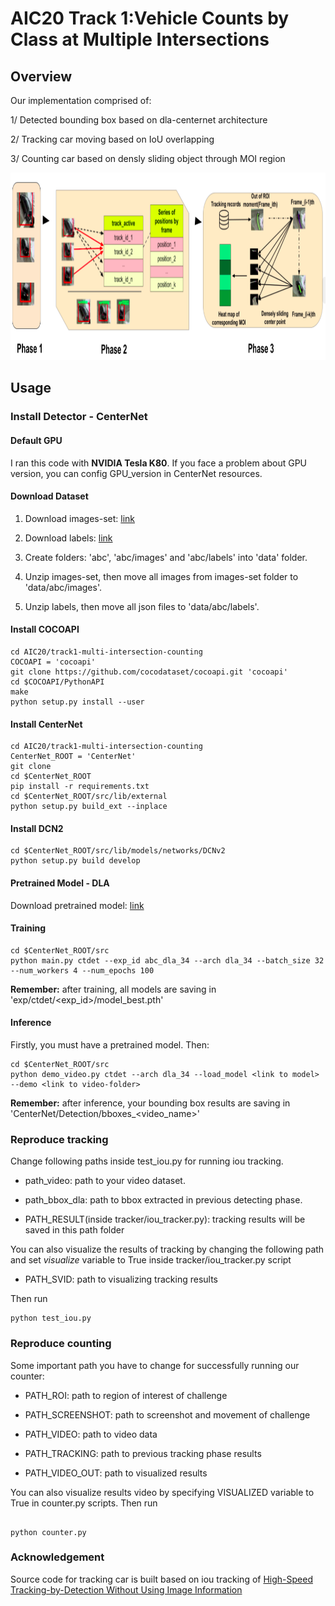 # AIC20 Track 1:Vehicle Counts by Class at Multiple Intersections
## Overview 

Our implementation comprised of: 

1/ Detected bounding box based on dla-centernet architecture

2/ Tracking car moving based on IoU overlapping

3/ Counting car based on densly sliding object through MOI region

<img src="pipeline_git.png" width=800 height=300 />

## Usage 

### Install Detector - CenterNet

#### Default GPU
I ran this code with **NVIDIA Tesla K80**. If you face a problem about GPU version, you can config GPU_version in CenterNet resources.

#### Download Dataset
1. Download images-set: [link](https://drive.google.com/open?id=1xFcfOEfAXjjzdrZbH3glOxv0rHIne8H7)

2. Download labels: [link](https://drive.google.com/file/d/1SWsjrSNaRp3CVe9h3Fu41ezkvXcGPy0_)

3. Create folders: 'abc', 'abc/images' and 'abc/labels' into 'data' folder.

4. Unzip images-set, then move all images from images-set folder to 'data/abc/images'.

5. Unzip labels, then move all json files to 'data/abc/labels'.

#### Install COCOAPI
```
cd AIC20/track1-multi-intersection-counting
COCOAPI = 'cocoapi'
git clone https://github.com/cocodataset/cocoapi.git 'cocoapi'
cd $COCOAPI/PythonAPI
make
python setup.py install --user
```

#### Install CenterNet
```
cd AIC20/track1-multi-intersection-counting
CenterNet_ROOT = 'CenterNet'
git clone 
cd $CenterNet_ROOT
pip install -r requirements.txt
cd $CenterNet_ROOT/src/lib/external
python setup.py build_ext --inplace
```

#### Install DCN2
```
cd $CenterNet_ROOT/src/lib/models/networks/DCNv2
python setup.py build develop
```

#### Pretrained Model - DLA
Download pretrained model: [ link ](
https://www.dropbox.com/s/q9jimptc5e8e2we/model_best_dla_1x.pth?dl=0)

#### Training
```
cd $CenterNet_ROOT/src
python main.py ctdet --exp_id abc_dla_34 --arch dla_34 --batch_size 32 --num_workers 4 --num_epochs 100
```
**Remember:** after training, all models are saving in 'exp/ctdet/<exp_id>/model_best.pth'

#### Inference
Firstly, you must have a pretrained model. Then:
```
cd $CenterNet_ROOT/src
python demo_video.py ctdet --arch dla_34 --load_model <link to model> --demo <link to video-folder>
```
**Remember:** after inference, your bounding box results are saving in 'CenterNet/Detection/bboxes_<video_name>'


### Reproduce tracking
Change following paths inside test_iou.py for running iou tracking. 

+ path_video: path to your video dataset.

+ path_bbox_dla: path to bbox extracted in previous detecting phase.

+ PATH_RESULT(inside tracker/iou_tracker.py): tracking results will be saved in this path folder 

You can also visualize the results of tracking by changing the following path and set $visualize$ variable to True inside tracker/iou_tracker.py script

+ PATH_SVID: path to visualizing tracking results

Then run
```
python test_iou.py
```

### Reproduce counting
Some important path you have to change for successfully running our counter:

+ PATH_ROI: path to region of interest of challenge

+ PATH_SCREENSHOT: path to screenshot and movement of challenge

+ PATH_VIDEO: path to video data

+ PATH_TRACKING: path to previous tracking phase results

+ PATH_VIDEO_OUT: path to visualized results

You can also visualize results video by specifying VISUALIZED variable to True in counter.py scripts. Then run

```

python counter.py
```

### Acknowledgement

Source code for tracking car is built based on iou tracking of [High-Speed Tracking-by-Detection Without Using Image Information](https://github.com/bochinski/iou-tracker)



